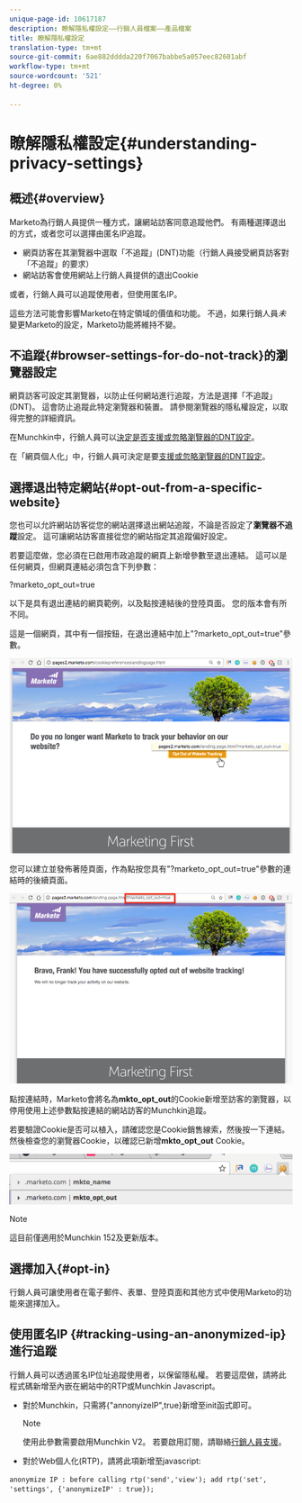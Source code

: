 ```yaml
---
unique-page-id: 10617187
description: 瞭解隱私權設定——行銷人員檔案——產品檔案
title: 瞭解隱私權設定
translation-type: tm+mt
source-git-commit: 6ae882dddda220f7067babbe5a057eec82601abf
workflow-type: tm+mt
source-wordcount: '521'
ht-degree: 0%

---
```



# 瞭解隱私權設定{#understanding-privacy-settings}

## 概述{#overview}

Marketo為行銷人員提供一種方式，讓網站訪客同意追蹤他們。 有兩種選擇退出的方式，或者您可以選擇由匿名IP追蹤。

* 網頁訪客在其瀏覽器中選取「不追蹤」(DNT)功能（行銷人員接受網頁訪客對「不追蹤」的要求）
* 網站訪客會使用網站上行銷人員提供的退出Cookie

或者，行銷人員可以追蹤使用者，但使用匿名IP。

這些方法可能會影響Marketo在特定領域的價值和功能。 不過，如果行銷人員&#x200B;*未*&#x200B;變更Marketo的設定，Marketo功能將維持不變。

## 不追蹤{#browser-settings-for-do-not-track}的瀏覽器設定

網頁訪客可設定其瀏覽器，以防止任何網站進行追蹤，方法是選擇「不追蹤」(DNT)。 這會防止追蹤此特定瀏覽器和裝置。 請參閱瀏覽器的隱私權設定，以取得完整的詳細資訊。

在Munchkin中，行銷人員可以[決定是否支援或忽略瀏覽器的DNT設定](/help/marketo/product-docs/administration/settings/edit-do-not-track-browser-support-settings.md)。

在「網頁個人化」中，行銷人員可決定是要[支援或忽略瀏覽器的DNT設定](/help/marketo/product-docs/web-personalization/getting-started/setting-web-personalization-to-do-not-track.md)。

## 選擇退出特定網站{#opt-out-from-a-specific-website}

您也可以允許網站訪客從您的網站選擇退出網站追蹤，不論是否設定了&#x200B;**瀏覽器不追蹤**&#x200B;設定。 這可讓網站訪客直接從您的網站指定其追蹤偏好設定。

若要這麼做，您必須在已啟用市政追蹤的網頁上新增參數至退出連結。 這可以是任何網頁，但網頁連結必須包含下列參數：

?marketo_opt_out=true

以下是具有退出連結的網頁範例，以及點按連結後的登陸頁面。 您的版本會有所不同。

這是一個網頁，其中有一個按鈕，在退出連結中加上&quot;?marketo_opt_out=true&quot;參數。

![](assets/opt-out-1.png)

您可以建立並發佈著陸頁面，作為點按您具有&quot;?marketo_opt_out=true&quot;參數的連結時的後續頁面。

![](assets/opt-out-2.png)

點按連結時，Marketo會將名為&#x200B;**mkto_opt_out**&#x200B;的Cookie新增至訪客的瀏覽器，以停用使用上述參數點按連結的網站訪客的Munchkin追蹤。

若要驗證Cookie是否可以植入，請確認您是Cookie銷售線索，然後按一下連結。 然後檢查您的瀏覽器Cookie，以確認已新增&#x200B;**mkto_opt_out** Cookie。

![](assets/opt-out-3.png)

>[!NOTE]
>
>這目前僅適用於Munchkin 152及更新版本。

## 選擇加入{#opt-in}

行銷人員可讓使用者在電子郵件、表單、登陸頁面和其他方式中使用Marketo的功能來選擇加入。

## 使用匿名IP {#tracking-using-an-anonymized-ip}進行追蹤

行銷人員可以透過匿名IP位址追蹤使用者，以保留隱私權。 若要這麼做，請將此程式碼新增至內嵌在網站中的RTP或Munchkin Javascript。

* 對於Munchkin，只需將{&quot;annonyizeIP&quot;,true}新增至init函式即可。

   >[!NOTE]
   >
   >使用此參數需要啟用Munchkin V2。 若要啟用訂閱，請聯絡[行銷人員支援](https://nation.marketo.com/community/support_solutions)。

* 對於Web個人化(RTP)，請將此項新增至javascript:

`anonymize IP : before calling rtp('send','view'); add rtp('set', 'settings', {'anonymizeIP' : true});`

